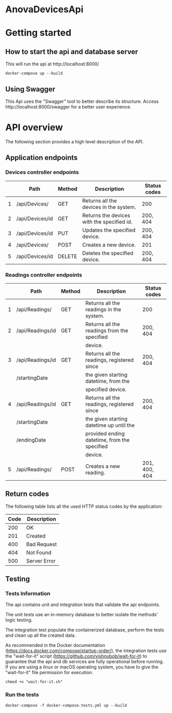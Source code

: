 # AnovaDevicesApi

# Getting started

## How to start the api and database server

This will run the api at http://localhost:8000/

```
docker-compose up --build
```

## Using Swagger
This Api uses the "Swagger" tool to better describe its structure. Access http://localhost:8000/swagger for a better user experience.

# API overview

The following section provides a high level description of the API. 

## Application endpoints

### Devices controller endpoints

|      | Path             | Method | Description                       			   |  Status codes  |
| ---- | ---------------- | ------ | --------------------------------------------  |  ------------- |
| 1    | /api/Devices/    | GET    | Returns all the devices in the system.		   |  200           |		
| 2    | /api/Devices/id  | GET    | Returns the devices with the specified id.	   |  200, 404	    |
| 3    | /api/Devices/id  | PUT    | Updates the specified device.		           |  200, 404	    |
| 4    | /api/Devices/    | POST   | Creates a new device.						   |  201           |
| 5    | /api/Devices/id  | DELETE | Deletes the specified device.                 |  200, 404      |


### Readings controller endpoints

|      | Path             | Method | Description                       			   |  Status codes  |
| ---- | ---------------- | ------ | --------------------------------------------  |  ------------- |
| 1    | /api/Readings/   | GET    | Returns all the readings in the system.	   |  200           |	
| 2    | /api/Readings/id | GET    | Returns all the readings from the specified   |  200, 404	    |
|	   |				  |        | device.									   |				|
| 3    | /api/Readings/id | GET    | Returns all the readings, registered since    |  200, 404	    |
|	   | /startingDate    |        | the given starting datetime, from the 		   |				|
|	   |				  |		   | specified device.							   |				|
| 4    | /api/Readings/id | GET    | Returns all the readings, registered since    |  200, 404	    |
|	   | /startingDate    |        | the given starting datetime up until the 	   |				|
|	   | /endingDate	  |		   | provided ending datetime, from the specified  |				|
|	   |				  |		   | device.									   |				|
| 5    | /api/Readings/   | POST   | Creates a new reading.						   |  201, 400, 404 |

## Return codes

The following table lists all the used HTTP status codes by the application:

| Code | Description         |
| ---- | ------------------- |
| 200  | OK                  |
| 201  | Created             |
| 400  | Bad Request         |
| 404  | Not Found           |
| 500  | Server Error        |


## Testing

### Tests Information

The api contains unit and integration tests that validate the api endpoints.

The unit tests use an in-memory database to better isolate the methods' logic testing.

The integration test populate the containerized database, perform the tests and clean up all the created data.

As recommended in the Docker documentation (https://docs.docker.com/compose/startup-order/), the integration tests
use the "wait-for-it" script (https://github.com/vishnubob/wait-for-it) to guarantee that the api and db services are
fully operational before running.
If you are using a linux or macOS operating system, you have to give the "wait-for-it" file permission for execution.

```
chmod +x "wait-for-it.sh"
```

### Run the tests

```
docker-compose -f docker-compose.tests.yml up --build
```

















